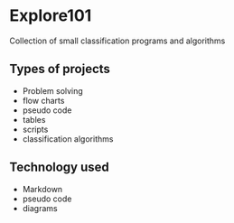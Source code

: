 # Explore101

Collection of small classification programs and algorithms

## Types of projects

- Problem solving
- flow charts
- pseudo code
- tables
- scripts
- classification algorithms

## Technology used

- Markdown
- pseudo code
- diagrams
